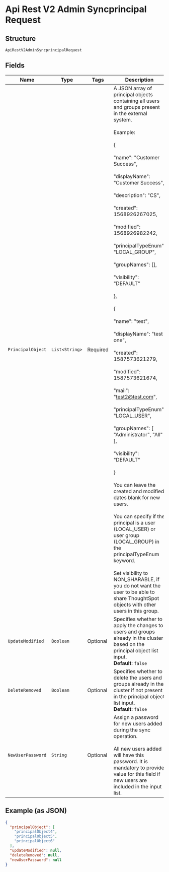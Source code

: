 
# Api Rest V2 Admin Syncprincipal Request

## Structure

`ApiRestV2AdminSyncprincipalRequest`

## Fields

| Name | Type | Tags | Description | Getter | Setter |
|  --- | --- | --- | --- | --- | --- |
| `PrincipalObject` | `List<String>` | Required | A JSON array of principal objects containing all users and groups present in the external system.<br><br>Example:<br><br>{<br><br>"name": "Customer Success",<br><br>"displayName": "Customer Success",<br><br>"description": "CS",<br><br>"created": 1568926267025,<br><br>"modified": 1568926982242,<br><br>"principalTypeEnum": "LOCAL_GROUP",<br><br>"groupNames": [],<br><br>"visibility": "DEFAULT"<br><br>},<br><br>{<br><br>"name": "test",<br><br>"displayName": "test one",<br><br>"created": 1587573621279,<br><br>"modified": 1587573621674,<br><br>"mail": "test2@test.com",<br><br>"principalTypeEnum": "LOCAL_USER",<br><br>"groupNames": [ "Administrator", "All" ],<br><br>"visibility": "DEFAULT"<br><br>}<br><br>You can leave the created and modified dates blank for new users.<br><br>You can specify if the principal is a user (LOCAL_USER) or user group (LOCAL_GROUP) in the principalTypeEnum keyword.<br><br>Set visibility to NON_SHARABLE, if you do not want the user to be able to share ThoughtSpot objects with other users in this group. | List<String> getPrincipalObject() | setPrincipalObject(List<String> principalObject) |
| `UpdateModified` | `Boolean` | Optional | Specifies whether to apply the changes to users and groups already in the cluster based on the principal object list input.<br>**Default**: `false` | Boolean getUpdateModified() | setUpdateModified(Boolean updateModified) |
| `DeleteRemoved` | `Boolean` | Optional | Specifies whether to delete the users and groups already in the cluster if not present in the principal object list input.<br>**Default**: `false` | Boolean getDeleteRemoved() | setDeleteRemoved(Boolean deleteRemoved) |
| `NewUserPassword` | `String` | Optional | Assign a password for new users added during the sync operation.<br><br>All new users added will have this password. It is mandatory to provide value for this field if new users are included in the input list. | String getNewUserPassword() | setNewUserPassword(String newUserPassword) |

## Example (as JSON)

```json
{
  "principalObject": [
    "principalObject4",
    "principalObject5",
    "principalObject6"
  ],
  "updateModified": null,
  "deleteRemoved": null,
  "newUserPassword": null
}
```

